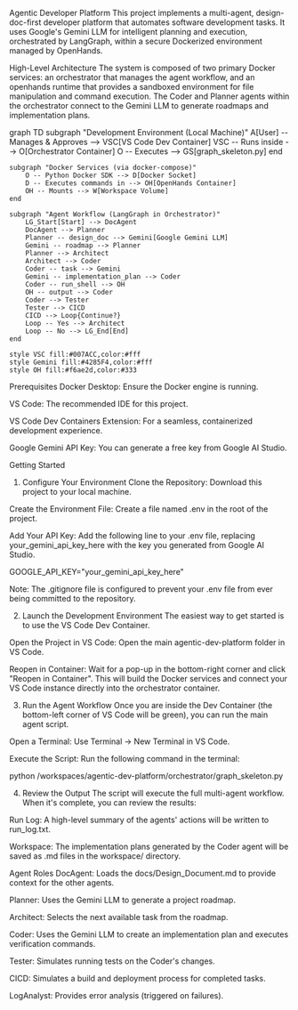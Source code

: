 Agentic Developer Platform
This project implements a multi-agent, design-doc-first developer platform that automates software development tasks. It uses Google's Gemini LLM for intelligent planning and execution, orchestrated by LangGraph, within a secure Dockerized environment managed by OpenHands.

High-Level Architecture
The system is composed of two primary Docker services: an orchestrator that manages the agent workflow, and an openhands runtime that provides a sandboxed environment for file manipulation and command execution. The Coder and Planner agents within the orchestrator connect to the Gemini LLM to generate roadmaps and implementation plans.

graph TD
    subgraph "Development Environment (Local Machine)"
        A[User] -- Manages & Approves --> VSC[VS Code Dev Container]
        VSC -- Runs inside --> O[Orchestrator Container]
        O -- Executes --> GS[graph_skeleton.py]
    end

    subgraph "Docker Services (via docker-compose)"
        O -- Python Docker SDK --> D[Docker Socket]
        D -- Executes commands in --> OH[OpenHands Container]
        OH -- Mounts --> W[Workspace Volume]
    end
    
    subgraph "Agent Workflow (LangGraph in Orchestrator)"
        LG_Start[Start] --> DocAgent
        DocAgent --> Planner
        Planner -- design_doc --> Gemini[Google Gemini LLM]
        Gemini -- roadmap --> Planner
        Planner --> Architect
        Architect --> Coder
        Coder -- task --> Gemini
        Gemini -- implementation_plan --> Coder
        Coder -- run_shell --> OH
        OH -- output --> Coder
        Coder --> Tester
        Tester --> CICD
        CICD --> Loop{Continue?}
        Loop -- Yes --> Architect
        Loop -- No --> LG_End[End]
    end

    style VSC fill:#007ACC,color:#fff
    style Gemini fill:#4285F4,color:#fff
    style OH fill:#f6ae2d,color:#333

Prerequisites
Docker Desktop: Ensure the Docker engine is running.

VS Code: The recommended IDE for this project.

VS Code Dev Containers Extension: For a seamless, containerized development experience.

Google Gemini API Key: You can generate a free key from Google AI Studio.

Getting Started
1. Configure Your Environment
Clone the Repository: Download this project to your local machine.

Create the Environment File: Create a file named .env in the root of the project.

Add Your API Key: Add the following line to your .env file, replacing your_gemini_api_key_here with the key you generated from Google AI Studio.

GOOGLE_API_KEY="your_gemini_api_key_here"

Note: The .gitignore file is configured to prevent your .env file from ever being committed to the repository.

2. Launch the Development Environment
The easiest way to get started is to use the VS Code Dev Container.

Open the Project in VS Code: Open the main agentic-dev-platform folder in VS Code.

Reopen in Container: Wait for a pop-up in the bottom-right corner and click "Reopen in Container". This will build the Docker services and connect your VS Code instance directly into the orchestrator container.

3. Run the Agent Workflow
Once you are inside the Dev Container (the bottom-left corner of VS Code will be green), you can run the main agent script.

Open a Terminal: Use Terminal -> New Terminal in VS Code.

Execute the Script: Run the following command in the terminal:

python /workspaces/agentic-dev-platform/orchestrator/graph_skeleton.py

4. Review the Output
The script will execute the full multi-agent workflow. When it's complete, you can review the results:

Run Log: A high-level summary of the agents' actions will be written to run_log.txt.

Workspace: The implementation plans generated by the Coder agent will be saved as .md files in the workspace/ directory.

Agent Roles
DocAgent: Loads the docs/Design_Document.md to provide context for the other agents.

Planner: Uses the Gemini LLM to generate a project roadmap.

Architect: Selects the next available task from the roadmap.

Coder: Uses the Gemini LLM to create an implementation plan and executes verification commands.

Tester: Simulates running tests on the Coder's changes.

CICD: Simulates a build and deployment process for completed tasks.

LogAnalyst: Provides error analysis (triggered on failures).